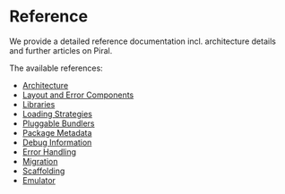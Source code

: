 # Reference

We provide a detailed reference documentation incl. architecture details and further articles on Piral.

The available references:

- [Architecture](./architecture.md)
- [Layout and Error Components](./components.md)
- [Libraries](./libraries.md)
- [Loading Strategies](./loading-strategies.md)
- [Pluggable Bundlers](./bundlers.md)
- [Package Metadata](./metadata.md)
- [Debug Information](./debug.md)
- [Error Handling](./errors.md)
- [Migration](./migration.md)
- [Scaffolding](./scaffolding.md)
- [Emulator](./emulator.md)
